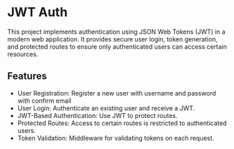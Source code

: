 # JWT Auth

This project implements authentication using JSON Web Tokens (JWT) in a modern web application. It provides secure user login, token generation, and protected routes to ensure only authenticated users can access certain resources.

## Features
- User Registration: Register a new user with username and password with confirm email
- User Login: Authenticate an existing user and receive a JWT.
- JWT-Based Authentication: Use JWT to protect routes.
- Protected Routes: Access to certain routes is restricted to authenticated users.
- Token Validation: Middleware for validating tokens on each request.